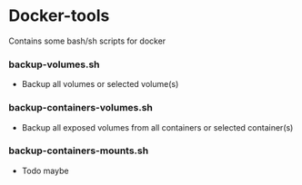 # Docker-tools
Contains some bash/sh scripts for docker

### backup-volumes.sh
- Backup all volumes or selected volume(s)

### backup-containers-volumes.sh
- Backup all exposed volumes from all containers or selected container(s)

### backup-containers-mounts.sh
- Todo maybe

